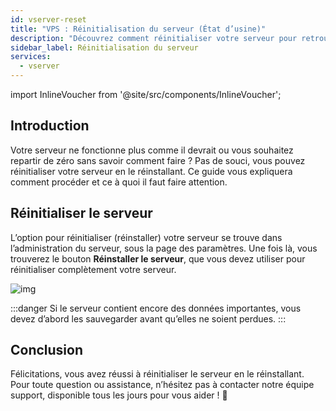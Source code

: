 ```yaml
---
id: vserver-reset
title: "VPS : Réinitialisation du serveur (État d’usine)"
description: "Découvrez comment réinitialiser votre serveur pour retrouver des performances optimales et éviter la perte de données → En savoir plus maintenant"
sidebar_label: Réinitialisation du serveur
services:
  - vserver
---
```


import InlineVoucher from '@site/src/components/InlineVoucher';

## Introduction

Votre serveur ne fonctionne plus comme il devrait ou vous souhaitez repartir de zéro sans savoir comment faire ? Pas de souci, vous pouvez réinitialiser votre serveur en le réinstallant. Ce guide vous expliquera comment procéder et ce à quoi il faut faire attention.

## Réinitialiser le serveur

L’option pour réinitialiser (réinstaller) votre serveur se trouve dans l’administration du serveur, sous la page des paramètres. Une fois là, vous trouverez le bouton **Réinstaller le serveur**, que vous devez utiliser pour réinitialiser complètement votre serveur.

![img](https://screensaver01.zap-hosting.com/index.php/s/fAZ7PALwMTPiEpf/download)

:::danger
Si le serveur contient encore des données importantes, vous devez d’abord les sauvegarder avant qu’elles ne soient perdues.
:::

## Conclusion

Félicitations, vous avez réussi à réinitialiser le serveur en le réinstallant. Pour toute question ou assistance, n’hésitez pas à contacter notre équipe support, disponible tous les jours pour vous aider ! 🙂

<InlineVoucher />